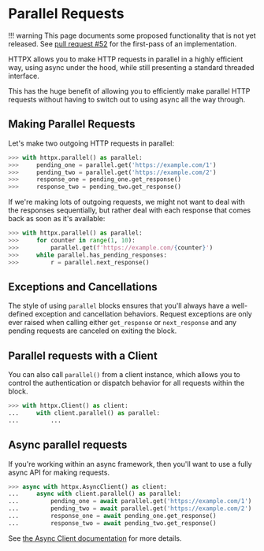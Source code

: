 # Parallel Requests

!!! warning
    This page documents some proposed functionality that is not yet released.
    See [pull request #52](https://github.com/encode/httpx/pull/52) for the
    first-pass of an implementation.

HTTPX allows you to make HTTP requests in parallel in a highly efficient way,
using async under the hood, while still presenting a standard threaded interface.

This has the huge benefit of allowing you to efficiently make parallel HTTP
requests without having to switch out to using async all the way through.

## Making Parallel Requests

Let's make two outgoing HTTP requests in parallel:

```python
>>> with httpx.parallel() as parallel:
>>>     pending_one = parallel.get('https://example.com/1')
>>>     pending_two = parallel.get('https://example.com/2')
>>>     response_one = pending_one.get_response()
>>>     response_two = pending_two.get_response()
```

If we're making lots of outgoing requests, we might not want to deal with the
responses sequentially, but rather deal with each response that comes back
as soon as it's available:

```python
>>> with httpx.parallel() as parallel:
>>>     for counter in range(1, 10):
>>>         parallel.get(f'https://example.com/{counter}')
>>>     while parallel.has_pending_responses:
>>>         r = parallel.next_response()
```

## Exceptions and Cancellations

The style of using `parallel` blocks ensures that you'll always have a well-defined exception and cancellation behaviors. Request exceptions are only ever
raised when calling either `get_response` or `next_response` and any pending
requests are canceled on exiting the block.

## Parallel requests with a Client

You can also call `parallel()` from a client instance, which allows you to
control the authentication or dispatch behavior for all requests within the
block.

```python
>>> with httpx.Client() as client:
...     with client.parallel() as parallel:
...         ...
```

## Async parallel requests

If you're working within an async framework, then you'll want to use a fully
async API for making requests.

```python
>>> async with httpx.AsyncClient() as client:
...     async with client.parallel() as parallel:
...         pending_one = await parallel.get('https://example.com/1')
...         pending_two = await parallel.get('https://example.com/2')
...         response_one = await pending_one.get_response()
...         response_two = await pending_two.get_response()
```

See [the Async Client documentation](async.md) for more details.
